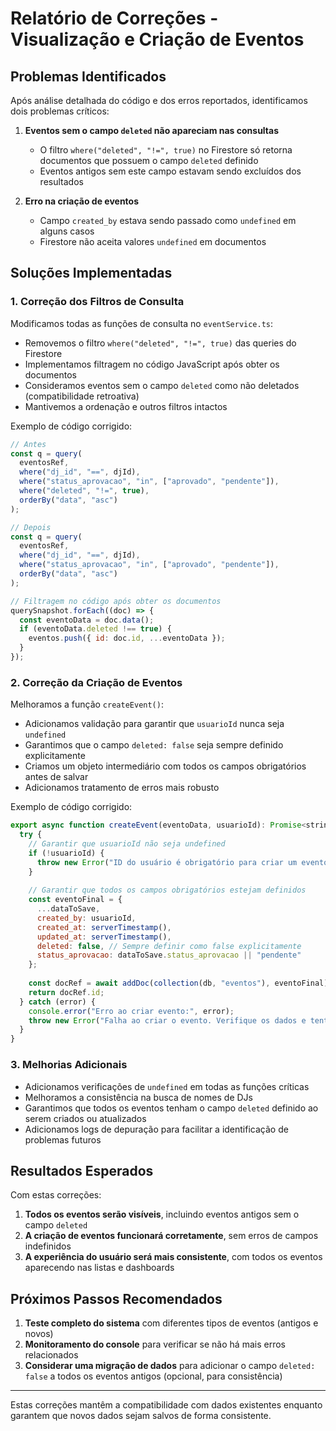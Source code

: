# Relatório de Correções - Visualização e Criação de Eventos

## Problemas Identificados

Após análise detalhada do código e dos erros reportados, identificamos dois problemas críticos:

1. **Eventos sem o campo `deleted` não apareciam nas consultas**
   - O filtro `where("deleted", "!=", true)` no Firestore só retorna documentos que possuem o campo `deleted` definido
   - Eventos antigos sem este campo estavam sendo excluídos dos resultados

2. **Erro na criação de eventos**
   - Campo `created_by` estava sendo passado como `undefined` em alguns casos
   - Firestore não aceita valores `undefined` em documentos

## Soluções Implementadas

### 1. Correção dos Filtros de Consulta

Modificamos todas as funções de consulta no `eventService.ts`:

- Removemos o filtro `where("deleted", "!=", true)` das queries do Firestore
- Implementamos filtragem no código JavaScript após obter os documentos
- Consideramos eventos sem o campo `deleted` como não deletados (compatibilidade retroativa)
- Mantivemos a ordenação e outros filtros intactos

Exemplo de código corrigido:
```javascript
// Antes
const q = query(
  eventosRef,
  where("dj_id", "==", djId),
  where("status_aprovacao", "in", ["aprovado", "pendente"]),
  where("deleted", "!=", true),
  orderBy("data", "asc")
);

// Depois
const q = query(
  eventosRef,
  where("dj_id", "==", djId),
  where("status_aprovacao", "in", ["aprovado", "pendente"]),
  orderBy("data", "asc")
);

// Filtragem no código após obter os documentos
querySnapshot.forEach((doc) => {
  const eventoData = doc.data();
  if (eventoData.deleted !== true) {
    eventos.push({ id: doc.id, ...eventoData });
  }
});
```

### 2. Correção da Criação de Eventos

Melhoramos a função `createEvent()`:

- Adicionamos validação para garantir que `usuarioId` nunca seja `undefined`
- Garantimos que o campo `deleted: false` seja sempre definido explicitamente
- Criamos um objeto intermediário com todos os campos obrigatórios antes de salvar
- Adicionamos tratamento de erros mais robusto

Exemplo de código corrigido:
```javascript
export async function createEvent(eventoData, usuarioId): Promise<string> {
  try {
    // Garantir que usuarioId não seja undefined
    if (!usuarioId) {
      throw new Error("ID do usuário é obrigatório para criar um evento");
    }
    
    // Garantir que todos os campos obrigatórios estejam definidos
    const eventoFinal = {
      ...dataToSave,
      created_by: usuarioId,
      created_at: serverTimestamp(),
      updated_at: serverTimestamp(),
      deleted: false, // Sempre definir como false explicitamente
      status_aprovacao: dataToSave.status_aprovacao || "pendente"
    };
    
    const docRef = await addDoc(collection(db, "eventos"), eventoFinal);
    return docRef.id;
  } catch (error) {
    console.error("Erro ao criar evento:", error);
    throw new Error("Falha ao criar o evento. Verifique os dados e tente novamente.");
  }
}
```

### 3. Melhorias Adicionais

- Adicionamos verificações de `undefined` em todas as funções críticas
- Melhoramos a consistência na busca de nomes de DJs
- Garantimos que todos os eventos tenham o campo `deleted` definido ao serem criados ou atualizados
- Adicionamos logs de depuração para facilitar a identificação de problemas futuros

## Resultados Esperados

Com estas correções:

1. **Todos os eventos serão visíveis**, incluindo eventos antigos sem o campo `deleted`
2. **A criação de eventos funcionará corretamente**, sem erros de campos indefinidos
3. **A experiência do usuário será mais consistente**, com todos os eventos aparecendo nas listas e dashboards

## Próximos Passos Recomendados

1. **Teste completo do sistema** com diferentes tipos de eventos (antigos e novos)
2. **Monitoramento do console** para verificar se não há mais erros relacionados
3. **Considerar uma migração de dados** para adicionar o campo `deleted: false` a todos os eventos antigos (opcional, para consistência)

---

Estas correções mantêm a compatibilidade com dados existentes enquanto garantem que novos dados sejam salvos de forma consistente.
